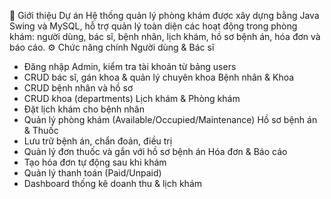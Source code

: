 📌 Giới thiệu
Dự án Hệ thống quản lý phòng khám được xây dựng bằng Java Swing và MySQL, hỗ trợ quản lý toàn diện các hoạt động trong phòng khám: người dùng, bác sĩ, bệnh nhân, lịch khám, hồ sơ bệnh án, hóa đơn và báo cáo.
⚙️ Chức năng chính
Người dùng & Bác sĩ
- Đăng nhập Admin, kiểm tra tài khoản từ bảng users
- CRUD bác sĩ, gán khoa & quản lý chuyên khoa
Bệnh nhân & Khoa
- CRUD bệnh nhân và hồ sơ
- CRUD khoa (departments)
Lịch khám & Phòng khám
- Đặt lịch khám cho bệnh nhân
- Quản lý phòng khám (Available/Occupied/Maintenance)
Hồ sơ bệnh án & Thuốc
- Lưu trữ bệnh án, chẩn đoán, điều trị
- Quản lý đơn thuốc và gắn với hồ sơ bệnh án
Hóa đơn & Báo cáo
- Tạo hóa đơn tự động sau khi khám
- Quản lý thanh toán (Paid/Unpaid)
- Dashboard thống kê doanh thu & lịch khám
